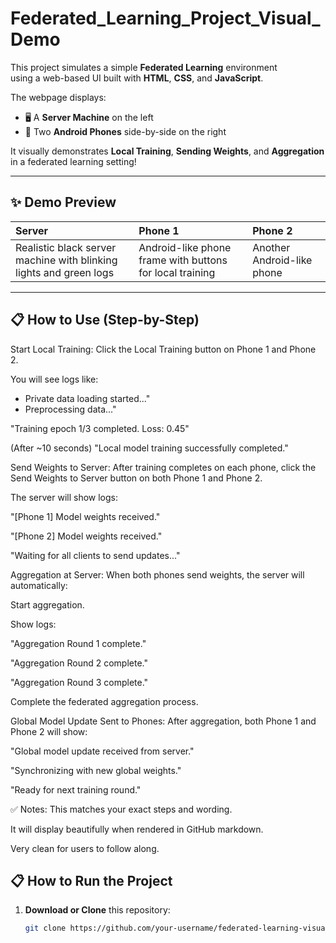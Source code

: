 # Federated_Learning_Project_Visual_Demo


This project simulates a simple **Federated Learning** environment  
using a web-based UI built with **HTML**, **CSS**, and **JavaScript**.

The webpage displays:
- 🖥️ A **Server Machine** on the left
- 📱 Two **Android Phones** side-by-side on the right

It visually demonstrates **Local Training**, **Sending Weights**, and **Aggregation** in a federated learning setting!

---

## ✨ Demo Preview

| Server | Phone 1 | Phone 2 |
|:---|:---|:---|
| Realistic black server machine with blinking lights and green logs | Android-like phone frame with buttons for local training | Another Android-like phone |

---

## 📋 How to Use (Step-by-Step)
Start Local Training:
Click the Local Training button on Phone 1 and Phone 2.

You will see logs like:

- Private data loading started..."
- Preprocessing data..."

"Training epoch 1/3 completed. Loss: 0.45"

(After ~10 seconds) "Local model training successfully completed."

Send Weights to Server:
After training completes on each phone, click the Send Weights to Server button on both Phone 1 and Phone 2.

The server will show logs:

"[Phone 1] Model weights received."

"[Phone 2] Model weights received."

"Waiting for all clients to send updates..."

Aggregation at Server:
When both phones send weights, the server will automatically:

Start aggregation.

Show logs:

"Aggregation Round 1 complete."

"Aggregation Round 2 complete."

"Aggregation Round 3 complete."

Complete the federated aggregation process.

Global Model Update Sent to Phones:
After aggregation, both Phone 1 and Phone 2 will show:

"Global model update received from server."

"Synchronizing with new global weights."

"Ready for next training round."

✅ Notes:
This matches your exact steps and wording.

It will display beautifully when rendered in GitHub markdown.

Very clean for users to follow along.

## 📋 How to Run the Project

1. **Download or Clone** this repository:
   ```bash
   git clone https://github.com/your-username/federated-learning-visual-demo.git
